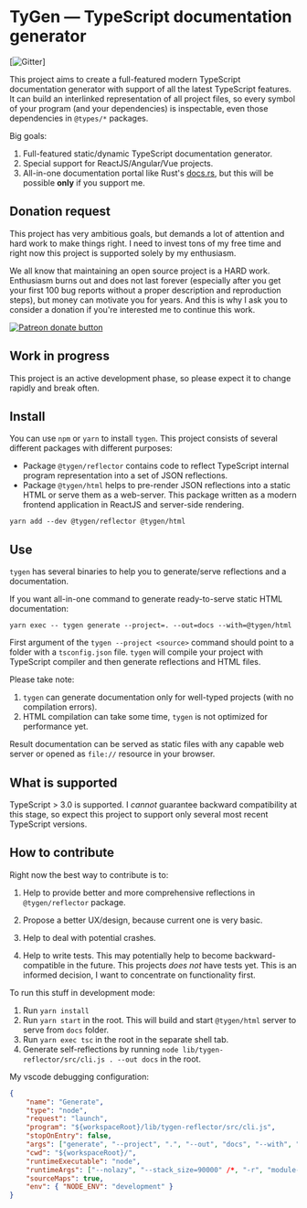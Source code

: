 # TyGen — TypeScript documentation generator

[![Gitter](https://badges.gitter.im/s-panferov/tygen.svg)]

This project aims to create a full-featured modern TypeScript documentation generator with support of all the latest TypeScript features. It can build an interlinked representation of all project files, so every symbol of your program (and your dependencies) is inspectable, even those dependencies in `@types/*` packages.

Big goals:

1.  Full-featured static/dynamic TypeScript documentation generator.
2.  Special support for ReactJS/Angular/Vue projects.
3.  All-in-one documentation portal like Rust's [docs.rs](docs.rs), but this will be possible **only** if you support me.

## Donation request

This project has very ambitious goals, but demands a lot of attention and hard work to make things right. I need to invest tons of my free time and right now this project is supported solely by my enthusiasm.

We all know that maintaining an open source project is a HARD work. Enthusiasm burns out and does not last forever (especially after you get your first 100 bug reports without a proper description and reproduction steps), but money can motivate you for years. And this is why I ask you to consider a donation if you're interested me to continue this work.

<span class="badge-patreon"><a href="https://www.patreon.com/spanferov" title="Donate to this project using Patreon"><img src="https://img.shields.io/badge/patreon-donate-yellow.svg" alt="Patreon donate button" /></a></span>

## Work in progress

This project is an active development phase, so please expect it to change rapidly and break often.

## Install

You can use `npm` or `yarn` to install `tygen`. This project consists of several different packages with different purposes:

-   Package `@tygen/reflector` contains code to reflect TypeScript internal program representation into a set of JSON reflections.
-   Package `@tygen/html` helps to pre-render JSON reflections into a static HTML or serve them as a web-server. This package written as a modern frontend application in ReactJS and server-side rendering.

```
yarn add --dev @tygen/reflector @tygen/html
```

## Use

`tygen` has several binaries to help you to generate/serve reflections and a documentation.

If you want all-in-one command to generate ready-to-serve static HTML documentation:

```
yarn exec -- tygen generate --project=. --out=docs --with=@tygen/html
```

First argument of the `tygen --project <source>` command should point to a folder with a `tsconfig.json` file. `tygen` will compile your project with TypeScript compiler and then generate reflections and HTML files.

Please take note:

1.  `tygen` can generate documentation only for well-typed projects (with no compilation errors).
2.  HTML compilation can take some time, `tygen` is not optimized for performance yet.

Result documentation can be served as static files with any capable web server or opened as `file://` resource in your browser.

## What is supported

TypeScript > 3.0 is supported. I _cannot_ guarantee backward compatibility at this stage, so expect this project to support only several most recent TypeScript versions.

## How to contribute

Right now the best way to contribute is to:

1.  Help to provide better and more comprehensive reflections in `@tygen/reflector` package.

2.  Propose a better UX/design, because current one is very basic.

3.  Help to deal with potential crashes.

4.  Help to write tests. This may potentially help to become backward-compatible in the future. This projects _does not_ have tests yet. This is an informed decision, I want to concentrate on functionality first.

To run this stuff in development mode:

1.  Run `yarn install`
1.  Run `yarn start` in the root. This will build and start `@tygen/html` server to serve from `docs` folder.
1.  Run `yarn exec tsc` in the root in the separate shell tab.
1.  Generate self-reflections by running `node lib/tygen-reflector/src/cli.js . --out docs` in the root.

My vscode debugging configuration:

```json
{
	"name": "Generate",
	"type": "node",
	"request": "launch",
	"program": "${workspaceRoot}/lib/tygen-reflector/src/cli.js",
	"stopOnEntry": false,
	"args": ["generate", "--project", ".", "--out", "docs", "--with", "@tygen/html"],
	"cwd": "${workspaceRoot}/",
	"runtimeExecutable": "node",
	"runtimeArgs": ["--nolazy", "--stack_size=90000" /*, "-r", "module-alias/register" */],
	"sourceMaps": true,
	"env": { "NODE_ENV": "development" }
}
```
